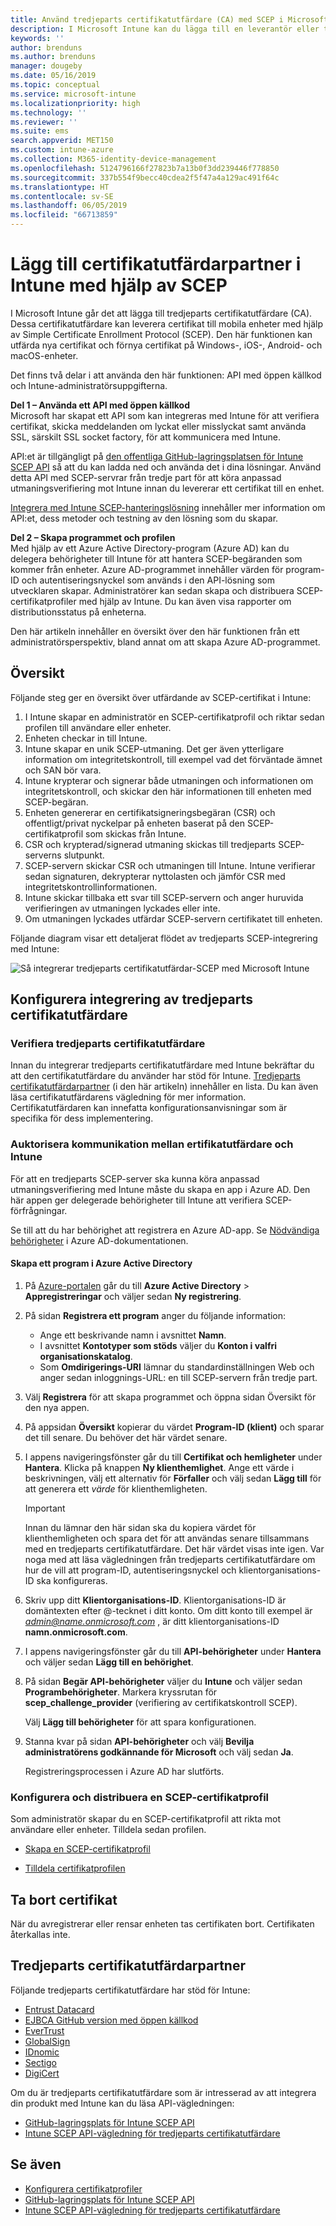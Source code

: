 ```yaml
---
title: Använd tredjeparts certifikatutfärdare (CA) med SCEP i Microsoft Intune – Azure | Microsoft Docs
description: I Microsoft Intune kan du lägga till en leverantör eller tredjeparts certifikatutfärdare (CA) för att utfärda certifikat till mobila enheter med hjälp av SCEP-protokollet. I den här översikten ger ett Azure Active Directory-program (Azure AD) Microsoft Intune behörigheter för att verifiera certifikat. Använd sedan program-ID:t, autentiseringsnyckeln och klientorganisations-ID för AAD-programmet i konfigurationen av din SCEP-server för att utfärda certifikat.
keywords: ''
author: brenduns
ms.author: brenduns
manager: dougeby
ms.date: 05/16/2019
ms.topic: conceptual
ms.service: microsoft-intune
ms.localizationpriority: high
ms.technology: ''
ms.reviewer: ''
ms.suite: ems
search.appverid: MET150
ms.custom: intune-azure
ms.collection: M365-identity-device-management
ms.openlocfilehash: 5124796166f27823b7a13b0f3dd239446f778850
ms.sourcegitcommit: 337b554f9becc40cdea2f5f47a4a129ac491f64c
ms.translationtype: HT
ms.contentlocale: sv-SE
ms.lasthandoff: 06/05/2019
ms.locfileid: "66713859"
---
```

# <a name="add-partner-certification-authority-in-intune-using-scep"></a>Lägg till certifikatutfärdarpartner i Intune med hjälp av SCEP

I Microsoft Intune går det att lägga till tredjeparts certifikatutfärdare (CA). Dessa certifikatutfärdare kan leverera certifikat till mobila enheter med hjälp av Simple Certificate Enrollment Protocol (SCEP). Den här funktionen kan utfärda nya certifikat och förnya certifikat på Windows-, iOS-, Android- och macOS-enheter.

Det finns två delar i att använda den här funktionen: API med öppen källkod och Intune-administratörsuppgifterna.

**Del 1 – Använda ett API med öppen källkod**  
Microsoft har skapat ett API som kan integreras med Intune för att verifiera certifikat, skicka meddelanden om lyckat eller misslyckat samt använda SSL, särskilt SSL socket factory, för att kommunicera med Intune.

API:et är tillgängligt på [den offentliga GitHub-lagringsplatsen för Intune SCEP API](http://github.com/Microsoft/Intune-Resource-Access/tree/develop/src/CsrValidation) så att du kan ladda ned och använda det i dina lösningar. Använd detta API med SCEP-servrar från tredje part för att köra anpassad utmaningsverifiering mot Intune innan du levererar ett certifikat till en enhet.

[Integrera med Intune SCEP-hanteringslösning](scep-libraries-apis.md) innehåller mer information om API:et, dess metoder och testning av den lösning som du skapar.

**Del 2 – Skapa programmet och profilen**  
Med hjälp av ett Azure Active Directory-program (Azure AD) kan du delegera behörigheter till Intune för att hantera SCEP-begäranden som kommer från enheter. Azure AD-programmet innehåller värden för program-ID och autentiseringsnyckel som används i den API-lösning som utvecklaren skapar. Administratörer kan sedan skapa och distribuera SCEP-certifikatprofiler med hjälp av Intune. Du kan även visa rapporter om distributionsstatus på enheterna.

Den här artikeln innehåller en översikt över den här funktionen från ett administratörsperspektiv, bland annat om att skapa Azure AD-programmet.

## <a name="overview"></a>Översikt

Följande steg ger en översikt över utfärdande av SCEP-certifikat i Intune:

1. I Intune skapar en administratör en SCEP-certifikatprofil och riktar sedan profilen till användare eller enheter.
2. Enheten checkar in till Intune.
3. Intune skapar en unik SCEP-utmaning. Det ger även ytterligare information om integritetskontroll, till exempel vad det förväntade ämnet och SAN bör vara.
4. Intune krypterar och signerar både utmaningen och informationen om integritetskontroll, och skickar den här informationen till enheten med SCEP-begäran.
5. Enheten genererar en certifikatsigneringsbegäran (CSR) och offentligt/privat nyckelpar på enheten baserat på den SCEP-certifikatprofil som skickas från Intune.
6. CSR och krypterad/signerad utmaning skickas till tredjeparts SCEP-serverns slutpunkt.
7. SCEP-servern skickar CSR och utmaningen till Intune. Intune verifierar sedan signaturen, dekrypterar nyttolasten och jämför CSR med integritetskontrollinformationen.
8. Intune skickar tillbaka ett svar till SCEP-servern och anger huruvida verifieringen av utmaningen lyckades eller inte.  
9. Om utmaningen lyckades utfärdar SCEP-servern certifikatet till enheten.

Följande diagram visar ett detaljerat flödet av tredjeparts SCEP-integrering med Intune:

![Så integrerar tredjeparts certifikatutfärdar-SCEP med Microsoft Intune](./media/scep-certificate-vendor-integration.png)

## <a name="set-up-third-party-ca-integration"></a>Konfigurera integrering av tredjeparts certifikatutfärdare

### <a name="validate-third-party-certification-authority"></a>Verifiera tredjeparts certifikatutfärdare

Innan du integrerar tredjeparts certifikatutfärdare med Intune bekräftar du att den certifikatutfärdare du använder har stöd för Intune. [Tredjeparts certifikatutfärdarpartner](#third-party-certification-authority-partners) (i den här artikeln) innehåller en lista. Du kan även läsa certifikatutfärdarens vägledning för mer information. Certifikatutfärdaren kan innefatta konfigurationsanvisningar som är specifika för dess implementering.

### <a name="authorize-communication-between-ca-and-intune"></a>Auktorisera kommunikation mellan ertifikatutfärdare och Intune

För att en tredjeparts SCEP-server ska kunna köra anpassad utmaningsverifiering med Intune måste du skapa en app i Azure AD. Den här appen ger delegerade behörigheter till Intune att verifiera SCEP-förfrågningar.

Se till att du har behörighet att registrera en Azure AD-app. Se [Nödvändiga behörigheter](https://docs.microsoft.com/azure/azure-resource-manager/resource-group-create-service-principal-portal#required-permissions) i Azure AD-dokumentationen.

#### <a name="create-an-application-in-azure-active-directory"></a>Skapa ett program i Azure Active Directory  

1. På [Azure-portalen](https://portal.azure.com) går du till **Azure Active Directory** > **Appregistreringar** och väljer sedan **Ny registrering**.  

2. På sidan **Registrera ett program** anger du följande information:  
   - Ange ett beskrivande namn i avsnittet **Namn**.  
   - I avsnittet **Kontotyper som stöds** väljer du **Konton i valfri organisationskatalog**.  
   - Som **Omdirigerings-URI** lämnar du standardinställningen Web och anger sedan inloggnings-URL: en till SCEP-servern från tredje part.  

3. Välj **Registrera** för att skapa programmet och öppna sidan Översikt för den nya appen.  

4. På appsidan **Översikt** kopierar du värdet **Program-ID (klient)** och sparar det till senare. Du behöver det här värdet senare.  

5. I appens navigeringsfönster går du till **Certifikat och hemligheter** under **Hantera**. Klicka på knappen **Ny klienthemlighet**. Ange ett värde i beskrivningen, välj ett alternativ för **Förfaller** och välj sedan **Lägg till** för att generera ett *värde* för klienthemligheten. 
   > [!IMPORTANT]  
   > Innan du lämnar den här sidan ska du kopiera värdet för klienthemligheten och spara det för att användas senare tillsammans med en tredjeparts certifikatutfärdare. Det här värdet visas inte igen. Var noga med att läsa vägledningen från tredjeparts certifikatutfärdare om hur de vill att program-ID, autentiseringsnyckel och klientorganisations-ID ska konfigureras.  

6. Skriv upp ditt **Klientorganisations-ID**. Klientorganisations-ID är domäntexten efter @-tecknet i ditt konto. Om ditt konto till exempel är *admin@name.onmicrosoft.com* , är ditt klientorganisations-ID **namn.onmicrosoft.com**.  

7. I appens navigeringsfönster går du till **API-behörigheter** under **Hantera** och väljer sedan **Lägg till en behörighet**.  

8. På sidan **Begär API-behörigheter** väljer du **Intune** och väljer sedan **Programbehörigheter**. Markera kryssrutan för **scep_challenge_provider** (verifiering av certifikatskontroll SCEP).  

   Välj **Lägg till behörigheter** för att spara konfigurationen.  

9. Stanna kvar på sidan **API-behörigheter** och välj **Bevilja administratörens godkännande för Microsoft** och välj sedan **Ja**.  
   
   Registreringsprocessen i Azure AD har slutförts.





### <a name="configure-and-deploy-a-scep-certificate-profile"></a>Konfigurera och distribuera en SCEP-certifikatprofil
Som administratör skapar du en SCEP-certifikatprofil att rikta mot användare eller enheter. Tilldela sedan profilen.

- [Skapa en SCEP-certifikatprofil](certificates-scep-configure.md#create-a-scep-certificate-profile)

- [Tilldela certifikatprofilen](certificates-scep-configure.md#assign-the-certificate-profile)

## <a name="removing-certificates"></a>Ta bort certifikat

När du avregistrerar eller rensar enheten tas certifikaten bort. Certifikaten återkallas inte.

## <a name="third-party-certification-authority-partners"></a>Tredjeparts certifikatutfärdarpartner
Följande tredjeparts certifikatutfärdare har stöd för Intune:

- [Entrust Datacard](http://www.entrustdatacard.com/resource-center/documents/documentation)
- [EJBCA GitHub version med öppen källkod](https://github.com/agerbergt/intune-ejbca-connector)
- [EverTrust](https://evertrust.fr/en/products/)
- [GlobalSign](https://downloads.globalsign.com/acton/attachment/2674/f-6903f60b-9111-432d-b283-77823cc65500/1/-/-/-/-/globalsign-aeg-microsoft-intune-integration-guide.pdf)
- [IDnomic](https://www.idnomic.com/)
- [Sectigo](https://sectigo.com/products)
- [DigiCert](https://knowledge.digicert.com/tutorials/microsoft-intune.html)

Om du är tredjeparts certifikatutfärdare som är intresserad av att integrera din produkt med Intune kan du läsa API-vägledningen:

- [GitHub-lagringsplats för Intune SCEP API](http://github.com/Microsoft/Intune-Resource-Access/tree/develop/src/CsrValidation)
- [Intune SCEP API-vägledning för tredjeparts certifikatutfärdare](scep-libraries-apis.md)

## <a name="see-also"></a>Se även

- [Konfigurera certifikatprofiler](certificates-scep-configure.md)
- [GitHub-lagringsplats för Intune SCEP API](http://github.com/Microsoft/Intune-Resource-Access/tree/develop/src/CsrValidation)
- [Intune SCEP API-vägledning för tredjeparts certifikatutfärdare](scep-libraries-apis.md)
